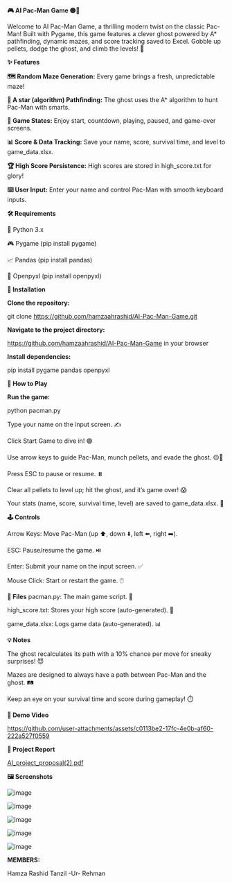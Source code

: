 **🎮  AI Pac-Man Game 🟡👻**

Welcome to AI Pac-Man Game, a thrilling modern twist on the classic Pac-Man! Built with Pygame, this game features a clever ghost powered by A* pathfinding, dynamic mazes, and score tracking saved to Excel. Gobble up pellets, dodge the ghost, and climb the levels! 🚀

**✨ Features**

**🗺️ Random Maze Generation:** Every game brings a fresh, unpredictable maze!

**🧠 A star (algorithm) Pathfinding:** The ghost uses the A* algorithm to hunt Pac-Man with smarts.

**🎲 Game States:** Enjoy start, countdown, playing, paused, and game-over screens.

**📊 Score & Data Tracking:** Save your name, score, survival time, and level to game_data.xlsx.

**🏆 High Score Persistence:** High scores are stored in high_score.txt for glory!

**⌨️ User Input:** Enter your name and control Pac-Man with smooth keyboard inputs.


**🛠️ Requirements**

🐍 Python 3.x

🎮 Pygame (pip install pygame)

📈 Pandas (pip install pandas)

📑 Openpyxl (pip install openpyxl)


**🚀 Installation**

**Clone the repository:**

git clone https://github.com/hamzaahrashid/AI-Pac-Man-Game.git

**Navigate to the project directory:**

https://github.com/hamzaahrashid/AI-Pac-Man-Game in your browser

**Install dependencies:**

pip install pygame pandas openpyxl


**🎉 How to Play**

**Run the game:**

python pacman.py

Type your name on the input screen. ✍️

Click Start Game to dive in! 🟢

Use arrow keys to guide Pac-Man, munch pellets, and evade the ghost. 🟡👻

Press ESC to pause or resume. ⏸️

Clear all pellets to level up; hit the ghost, and it’s game over! 😱

Your stats (name, score, survival time, level) are saved to game_data.xlsx. 📂


**🕹️ Controls**

Arrow Keys: Move Pac-Man (up ⬆️, down ⬇️, left ⬅️, right ➡️).

ESC: Pause/resume the game. ⏯️

Enter: Submit your name on the input screen. ✅

Mouse Click: Start or restart the game. 🖱️


**📂 Files**
pacman.py: The main game script. 🐍

high_score.txt: Stores your high score (auto-generated). 🏅

game_data.xlsx: Logs game data (auto-generated). 📊


**💡 Notes**

The ghost recalculates its path with a 10% chance per move for sneaky surprises! 😈

Mazes are designed to always have a path between Pac-Man and the ghost. 🛤️

Keep an eye on your survival time and score during gameplay! ⏱️

**🎥 Demo Video**

https://github.com/user-attachments/assets/c0113be2-17fc-4e0b-af60-222a527f0559


**📄 Project Report**

[AI_project_proposal(2).pdf](https://github.com/user-attachments/files/20149902/AI_project_proposal.2.pdf)

**🖼️ Screenshots**

![image](https://github.com/user-attachments/assets/6d071274-d288-49c8-9e2f-f8302857ea1e)


![image](https://github.com/user-attachments/assets/9557ea11-ae07-4a96-97bd-bd6a66d04e52)


![image](https://github.com/user-attachments/assets/786b810a-26c6-4991-8f44-47b26f8ba02b)


![image](https://github.com/user-attachments/assets/87c2904d-9850-44c0-8e20-93f931078a34)


![image](https://github.com/user-attachments/assets/39ba7254-e4ac-49ab-9e91-c2824c29ac9f)

**MEMBERS:**

Hamza Rashid
Tanzil -Ur- Rehman
